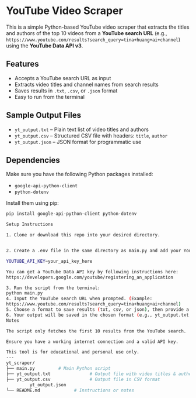 # YouTube Video Scraper

This is a simple Python-based YouTube video scraper that extracts the titles and authors of the top 10 videos from a **YouTube search URL** (e.g., `https://www.youtube.com/results?search_query=tina+huang+ai+channel`) using the **YouTube Data API v3**.

## Features

- Accepts a YouTube search URL as input
- Extracts video titles and channel names from search results
- Saves results in `.txt`, `.csv`, or `.json` format
- Easy to run from the terminal

## Sample Output Files

- `yt_output.txt` – Plain text list of video titles and authors
- `yt_output.csv` – Structured CSV file with headers: `title`, `author`
- `yt_output.json` – JSON format for programmatic use

## Dependencies

Make sure you have the following Python packages installed:

- `google-api-python-client`
- `python-dotenv`

Install them using pip:

```bash
pip install google-api-python-client python-dotenv

Setup Instructions

1. Clone or download this repo into your desired directory.


2. Create a .env file in the same directory as main.py and add your YouTube API key:

YOUTUBE_API_KEY=your_api_key_here

You can get a YouTube Data API key by following instructions here:
https://developers.google.com/youtube/registering_an_application

3. Run the script from the terminal:
python main.py
4. Input the YouTube search URL when prompted. (Example:
https://www.youtube.com/results?search_query=tina+huang+ai+channel)
5. Choose a format to save results (txt, csv, or json), then provide a filename.
6. Your output will be saved in the chosen format (e.g., yt_output.txt, yt_output.csv).
Notes

The script only fetches the first 10 results from the YouTube search.

Ensure you have a working internet connection and a valid API key.

This tool is for educational and personal use only.
---
yt_scraper/
├── main.py         # Main Python script
├── yt_output.txt               # Output file with video titles & authors (plain text)
├── yt_output.csv               # Output file in CSV format
         yt_output.json
└── README.md             # Instructions or notes




